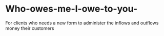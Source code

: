 # Who-owes-me-I-owe-to-you-
For clients who needs a new form to administer the inflows and outflows money their customers
